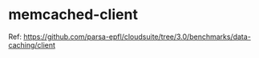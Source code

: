 # memcached-client
Ref: https://github.com/parsa-epfl/cloudsuite/tree/3.0/benchmarks/data-caching/client

